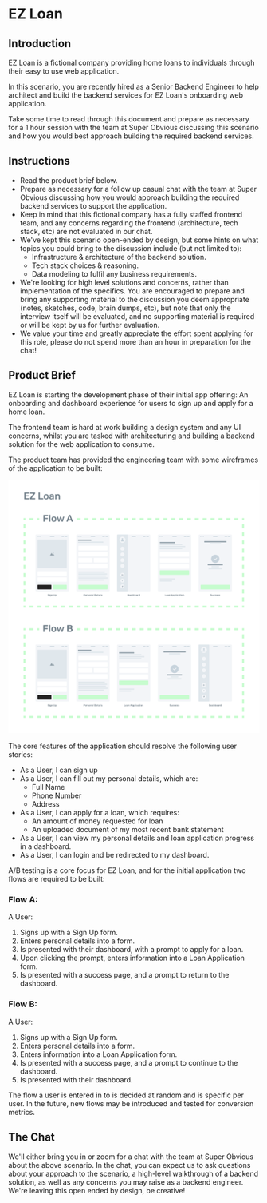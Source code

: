 # EZ Loan

## Introduction

EZ Loan is a fictional company providing home loans to individuals through their easy to use web application.

In this scenario, you are recently hired as a Senior Backend Engineer to help architect and build the backend services for EZ Loan's onboarding web application.

Take some time to read through this document and prepare as necessary for a 1 hour session with the team at Super Obvious discussing this scenario and how you would best approach building the required backend services.

## Instructions

* Read the product brief below.
* Prepare as necessary for a follow up casual chat with the team at Super Obvious discussing how you would approach building the required backend services to support the application.
* Keep in mind that this fictional company has a fully staffed frontend team, and any concerns regarding the frontend (architecture, tech stack, etc) are not evaluated in our chat.
* We've kept this scenario open-ended by design, but some hints on what topics you could bring to the discussion include (but not limited to):
  * Infrastructure & architecture of the backend solution.
  * Tech stack choices & reasoning.
  * Data modeling to fulfil any business requirements.
* We're looking for high level solutions and concerns, rather than implementation of the specifics. You are encouraged to prepare and bring any supporting material to the discussion you deem appropriate (notes, sketches, code, brain dumps, etc), but note that only the interview itself will be evaluated, and no supporting material is required or will be kept by us for further evaluation.
* We value your time and greatly appreciate the effort spent applying for this role, please do not spend more than an hour in preparation for the chat!

## Product Brief

EZ Loan is starting the development phase of their initial app offering: An onboarding and dashboard experience for users to sign up and apply for a home loan.

The frontend team is hard at work building a design system and any UI concerns, whilst you are tasked with architecturing and building a backend solution for the web application to consume.

The product team has provided the engineering team with some wireframes of the application to be built:

![flows](./flows.png)

The core features of the application should resolve the following user stories:

* As a User, I can sign up
* As a User, I can fill out my personal details, which are:
  * Full Name
  * Phone Number
  * Address
* As a User, I can apply for a loan, which requires:
  * An amount of money requested for loan
  * An uploaded document of my most recent bank statement
* As a User, I can view my personal details and loan application progress in a dashboard.
* As a User, I can login and be redirected to my dashboard.

A/B testing is a core focus for EZ Loan, and for the initial application two flows are required to be built:

### Flow A:

A User:
1. Signs up with a Sign Up form.
2. Enters personal details into a form.
3. Is presented with their dashboard, with a prompt to apply for a loan.
4. Upon clicking the prompt, enters information into a Loan Application form.
5. Is presented with a success page, and a prompt to return to the dashboard.

### Flow B:

A User:
1. Signs up with a Sign Up form.
2. Enters personal details into a form.
3. Enters information into a Loan Application form.
4. Is presented with a success page, and a prompt to continue to the dashboard.
5. Is presented with their dashboard.

The flow a user is entered in to is decided at random and is specific per user. In the future, new flows may be introduced and tested for conversion metrics.

## The Chat

We'll either bring you in or zoom for a chat with the team at Super Obvious about the above scenario. In the chat, you can expect us to ask questions about your approach to the scenario, a high-level walkthrough of a backend solution, as well as any concerns you may raise as a backend engineer. We're leaving this open ended by design, be creative!

